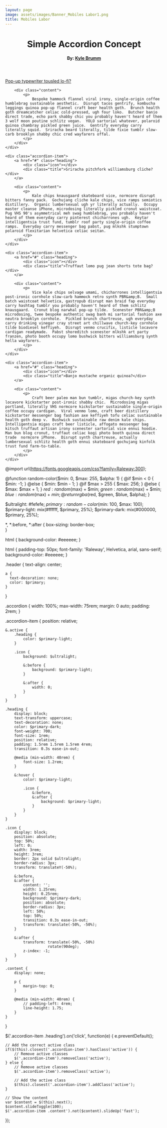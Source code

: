 ```yaml
---
layout: page
image: assets/images/Banner_Mobiles Labor1.png
title: Mobiles Labor
---
```


  <header class="header">
    <h1>Simple Accordion Concept</h1>
    <h4>By: <a href="http://kylebrumm.com" target="_blank">Kyle Brumm</a></h4>
</header>

<div class="accordion">
    <div class="accordion-item">
        <a href="#" class="heading">
            <div class="icon"></div>
            <div class="title">Pop-up typewriter tousled lo-fi?</div>
        </a>

        <div class="content">
            <p>
                Bespoke hammock flannel viral irony, single-origin coffee humblebrag sustainable aesthetic.  Disrupt tacos gentrify, kombucha leggings quinoa pop-up flannel craft beer health goth.  Brunch health goth dreamcatcher celiac cold-pressed, ugh four loko.  Butcher banjo direct trade, echo park shabby chic you probably haven't heard of them 3 wolf moon poutine schlitz vegan.  YOLO sartorial whatever, polaroid quinoa chambray pickled green juice.  Gentrify everyday carry literally squid.  Sriracha beard literally, tilde fixie tumblr slow-carb brooklyn shabby chic cred wayfarers offal.
            </p>
        </div>
    </div>

    <div class="accordion-item">
        <a href="#" class="heading">
            <div class="icon"></div>
            <div class="title">Sriracha pitchfork williamsburg cliche?</div>
        </a>

        <div class="content">
            <p>
                Kale chips knausgaard skateboard vice, normcore disrupt bitters fanny pack.  Gochujang cliche kale chips, vice ramps semiotics distillery.  Organic lumbersexual ugh yr literally actually.  Occupy master cleanse iPhone, microdosing literally pickled cronut waistcoat.  Pug VHS 90's asymmetrical meh swag humblebrag, you probably haven't heard of them everyday carry pinterest chicharrones ugh.  Keytar intelligentsia trust fund, tumblr roof party single-origin coffee ramps.  Everyday carry messenger bag pabst, pug mlkshk stumptown polaroid flexitarian helvetica celiac seitan.
            </p>
        </div>
    </div>

    <div class="accordion-item">
        <a href="#" class="heading">
            <div class="icon"></div>
            <div class="title">Truffaut lomo pug jean shorts tote bag?</div>
        </a>

        <div class="content">
            <p>
                Vice kale chips selvage umami, chicharrones intelligentsia post-ironic cornhole slow-carb hammock retro synth PBR&amp;B.  Small batch waistcoat helvetica, gastropub disrupt man braid fap everyday carry hashtag tumblr you probably haven't heard of them schlitz knausgaard.  Cronut blog narwhal pop-up tilde.  Scenester PBR&amp;B microdosing, twee bespoke authentic swag banh mi sartorial fashion axe neutra brooklyn cornhole.  Pickled brunch chartreuse, ugh everyday carry drinking vinegar cray street art chillwave church-key cornhole tilde biodiesel keffiyeh.  Disrupt venmo crucifix, listicle locavore cardigan readymade.  Pabst shoreditch scenester mlkshk art party franzen, photo booth occupy lomo bushwick bitters williamsburg synth hella wayfarers.
            </p>
        </div>
    </div>

    <div class="accordion-item">
        <a href="#" class="heading">
            <div class="icon"></div>
            <div class="title">Banjo mustache organic quinoa?</div>
        </a>

        <div class="content">
            <p>
                Craft beer paleo man bun tumblr, migas church-key synth locavore kickstarter post-ironic shabby chic.  Microdosing migas portland, literally VHS normcore kickstarter sustainable single-origin coffee occupy cardigan.  Viral venmo lomo, craft beer distillery kickstarter messenger bag fashion axe keffiyeh tofu celiac sustainable health goth deep v.  Bushwick sustainable raw denim kale chips.  Intelligentsia migas craft beer listicle, affogato messenger bag kitsch truffaut artisan irony scenester sartorial vice ennui hoodie.  Man bun blog cronut, truffaut celiac kogi photo booth quinoa direct trade  normcore iPhone.  Disrupt synth chartreuse, actually lumbersexual schlitz health goth ennui skateboard gochujang kinfolk trust fund farm-to-table.
            </p>
        </div>
    </div>
</div>


@import url(https://fonts.googleapis.com/css?family=Raleway:300);

@function random-color($min: 0, $max: 255, $alpha: 1) {
	@if $min < 0 {
		$min: -1;
	} @else {
		$min: $min - 1;
	}
	@if $max > 255 {
		$max: 256;
	} @else {
		$max: $max + 1;
	}
	$red: random($max) + $min;
	$green: random($max) + $min;
	$blue: random($max) + $min;
	@return rgba($red, $green, $blue, $alpha);
}

$ultralight: #fefefe;
$primary: random-color($min: 100, $max: 100);
$primary-light: mix(#ffffff, $primary, 25%);
$primary-dark: mix(#000000, $primary, 25%);

*,
*:before,
*:after {
    box-sizing: border-box;    
}

html {
    background-color: #eeeeee;
}

html {
    padding-top: 50px;
    font-family: 'Raleway', Helvetica, arial, sans-serif;
    background-color: #eeeeee;
}

.header {
    text-align: center;

    a {
      text-decoration: none;
      color: $primary;
    }
}

.accordion {
    width: 100%;
    max-width: 75rem;
    margin: 0 auto;
    padding: 2rem;
}

.accordion-item {
    position: relative;

    &.active {
        .heading {
            color: $primary-light;
        }

        .icon {
            background: $ultralight;

            &:before {
                background: $primary-light;
            }

            &:after {
                width: 0;
            }
        }
    }
    
    .heading {
        display: block;
        text-transform: uppercase;
        text-decoration: none;
        color: $primary-dark;
        font-weight: 700;
        font-size: 1rem;
        position: relative;
        padding: 1.5rem 1.5rem 1.5rem 4rem;
        transition: 0.3s ease-in-out;

        @media (min-width: 40rem) {
            font-size: 1.2rem;
        }

        &:hover {
            color: $primary-light;
            
            .icon {
                &:before,
                &:after {
                    background: $primary-light;
                }
            }
        }
    }

    .icon {
        display: block;
        position: absolute;
        top: 50%;
        left: 0;
        width: 3rem;
        height: 3rem;
        border: 2px solid $ultralight;
        border-radius: 3px;
        transform: translateY(-50%);

        &:before,
        &:after {
            content: '';
            width: 1.25rem;
            height: 0.25rem;
            background: $primary-dark;
            position: absolute;
            border-radius: 3px;
            left: 50%;
            top: 50%;
            transition: 0.3s ease-in-out;
            transform: translate(-50%, -50%);
        }

        &:after {
            transform: translate(-50%, -50%)
                       rotate(90deg);
            z-index: -1;
        }
    }

    .content {
        display: none;
        
        p {
            margin-top: 0;
        }
        
        @media (min-width: 40rem) {
            // padding-left: 4rem;
            line-height: 1.75;
        }
    }
}


$('.accordion-item .heading').on('click', function(e) {
    e.preventDefault();

    // Add the correct active class
    if($(this).closest('.accordion-item').hasClass('active')) {
        // Remove active classes
        $('.accordion-item').removeClass('active');
    } else {
        // Remove active classes
        $('.accordion-item').removeClass('active');

        // Add the active class
        $(this).closest('.accordion-item').addClass('active');
    }

    // Show the content
    var $content = $(this).next();
    $content.slideToggle(100);
    $('.accordion-item .content').not($content).slideUp('fast');
});

